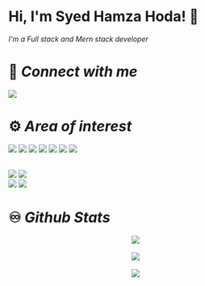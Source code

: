 # Hi, I'm Syed Hamza Hoda! 👋

*I'm a Full stack and Mern stack developer*


# 📱  *Connect with me*
<a href="mailto:syedhamzahoda@gmail.com"> <img src="https://camo.githubusercontent.com/571384769c09e0c66b45e39b5be70f68f552db3e2b2311bc2064f0d4a9f5983b/68747470733a2f2f696d672e736869656c64732e696f2f62616467652f476d61696c2d4431343833363f7374796c653d666f722d7468652d6261646765266c6f676f3d676d61696c266c6f676f436f6c6f723d7768697465"> </a>





# :gear: *Area of interest*
<img src="https://img.shields.io/badge/Python-FFD43B?style=for-the-badge&logo=python&logoColor=darkgreen">
<img src="https://img.shields.io/badge/Django-323330?style=for-the-badge&logo=django&logoColor=g1DBFB">
<img src="https://img.shields.io/badge/Flask-000000?style=for-the-badge&logo=flask&logoColor=white"> <img src="https://img.shields.io/badge/Node.js-339933?style=for-the-badge&logo=nodedotjs&logoColor=white"> <img src="https://img.shields.io/badge/Express.js-000000?style=for-the-badge&logo=express&logoColor=white"> <img src="https://img.shields.io/badge/GIT-E44C30?style=for-the-badge&logo=git&logoColor=white">  <img src="https://img.shields.io/badge/React-323330?style=for-the-badge&logo=react&logoColor=g1DBFB"> 

<br>  <img src="https://img.shields.io/badge/HTML5-E34F26?style=for-the-badge&logo=html5&logoColor=white">  <img src="https://img.shields.io/badge/CSS3-1572B6?style=for-the-badge&logo=css3&logoColor=white"> <br>
<img src="https://img.shields.io/badge/Visual_Studio_Code-0078D4?style=for-the-badge&logo=visual%20studio%20code&logoColor=white">  <img src="https://img.shields.io/badge/Postman-FF6C37?style=for-the-badge&logo=Postman&logoColor=white">



# :infinity: *Github Stats*
<div style="display:flex; flex-direction:column; justify-content:center; align-items:center;">
<img src="https://github-readme-stats.vercel.app/api?username=hamzahoda&theme=dark"><br>
<img src="https://github-readme-streak-stats.herokuapp.com/?user=hamzahoda&theme=dark"><br>
<img src="https://github-readme-stats.vercel.app/api/top-langs/?username=hamzahoda&theme=dark"><br>
</div>
